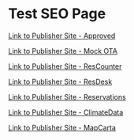 # Test SEO Page

<a href="http://ct-approved-business.s3-website-us-east-1.amazonaws.com/site.html">Link to Publisher Site - Approved</a>


<a href="https://ct-mock-ota-5.s3-us-west-1.amazonaws.com/index.html">Link to Publisher Site - Mock OTA</a>


<a href="https://www.reservationcounter.com/hotels/show/6040b80/gild-hall-a-thompson-hotel?location=new-york-ny&lp=189.00&dist=0.3&pos=1&check-in=2021-06-27&check-out=2021-06-29&wdates=1">Link to Publisher Site - ResCounter</a>


<a href="https://www.reservationdesk.com/hotel/6040b80/gild-hall-a-thompson-hotel?check-in=2021-06-27&check-out=2021-06-29&pos=1">Link to Publisher Site - ResDesk</a>

<a href="https://www.reservations.com/hotel/hyatt-place-denver-downtown?rmcid=rcc16&rmcid=tophotels6&utm_source=googleads&gclid=CjwKCAiAkan9BRAqEiwAP9X6UV5RIAYiWCl2DINBcABGgY79_nBGtRW1Go45lLIi8_Xxd8ne6KWdExoCKhQQAvD_BwE">Link to Publisher Site - Reservations</a>

<a href="https://en.climate-data.org/europe/united-kingdom/england/london-1">Link to Publisher Site - ClimateData</a>

<a href="https://mapcarta.com/Orlando">Link to Publisher Site - MapCarta</a>
